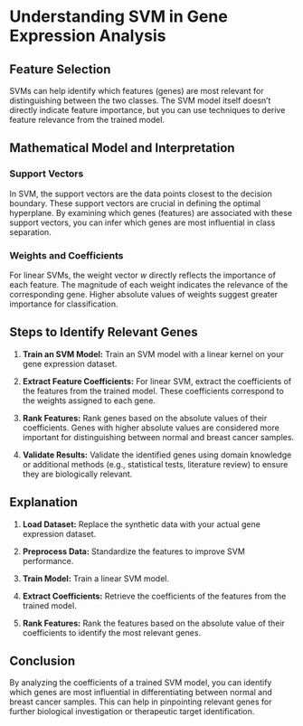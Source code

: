 # Understanding SVM in Gene Expression Analysis

## Feature Selection
SVMs can help identify which features (genes) are most relevant for distinguishing between the two classes.
The SVM model itself doesn’t directly indicate feature importance, but you can use techniques to derive feature relevance
from the trained model.

## Mathematical Model and Interpretation

### Support Vectors

In SVM, the support vectors are the data points closest to the decision boundary. These support vectors are crucial in defining the optimal hyperplane. By examining which genes (features) are associated with these support vectors, you can infer which genes are most influential in class separation.

### Weights and Coefficients

For linear SVMs, the weight vector *w* directly reflects the importance of each feature. The magnitude of each weight indicates the relevance of the corresponding gene. Higher absolute values of weights suggest greater importance for classification.

## Steps to Identify Relevant Genes

1. **Train an SVM Model:** Train an SVM model with a linear kernel on your gene expression dataset.

2. **Extract Feature Coefficients:** For linear SVM, extract the coefficients of the features from the trained model. These coefficients correspond to the weights assigned to each gene.

3. **Rank Features:** Rank genes based on the absolute values of their coefficients. Genes with higher absolute values are considered more important for distinguishing between normal and breast cancer samples.

4. **Validate Results:** Validate the identified genes using domain knowledge or additional methods (e.g., statistical tests, literature review) to ensure they are biologically relevant.

## Explanation

1. **Load Dataset:** Replace the synthetic data with your actual gene expression dataset.

2. **Preprocess Data:** Standardize the features to improve SVM performance.

3. **Train Model:** Train a linear SVM model.

4. **Extract Coefficients:** Retrieve the coefficients of the features from the trained model.

5. **Rank Features:** Rank the features based on the absolute value of their coefficients to identify the most relevant genes.

## Conclusion

By analyzing the coefficients of a trained SVM model, you can identify which genes are most influential in differentiating between normal and breast cancer samples. This can help in pinpointing relevant genes for further biological investigation or therapeutic target identification.
